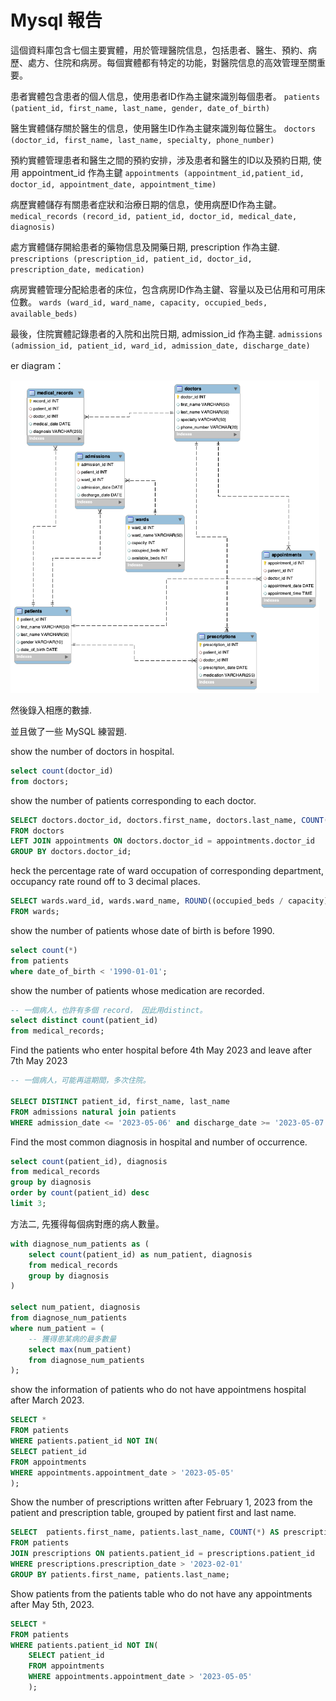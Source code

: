 # Mysql 報告

這個資料庫包含七個主要實體，用於管理醫院信息，包括患者、醫生、預約、病歷、處方、住院和病房。每個實體都有特定的功能，對醫院信息的高效管理至關重要。

患者實體包含患者的個人信息，使用患者ID作為主鍵來識別每個患者。
`
patients (patient_id, first_name, last_name, gender, date_of_birth)
`

醫生實體儲存關於醫生的信息，使用醫生ID作為主鍵來識別每位醫生。
`
doctors (doctor_id, first_name, last_name, specialty, phone_number)
`

預約實體管理患者和醫生之間的預約安排，涉及患者和醫生的ID以及預約日期, 使用 appointment_id 作為主鍵
`
appointments (appointment_id,patient_id, doctor_id, appointment_date, appointment_time)
`

病歷實體儲存有關患者症狀和治療日期的信息，使用病歷ID作為主鍵。
`
medical_records (record_id, patient_id, doctor_id, medical_date, diagnosis)
`

處方實體儲存開給患者的藥物信息及開藥日期, prescription 作為主鍵.
`
prescriptions (prescription_id, patient_id, doctor_id, prescription_date, medication)
`

病房實體管理分配給患者的床位，包含病房ID作為主鍵、容量以及已佔用和可用床位數。
`
wards (ward_id, ward_name, capacity, occupied_beds, available_beds)
`

最後，住院實體記錄患者的入院和出院日期, admission_id 作為主鍵.
`
admissions (admission_id, patient_id, ward_id, admission_date, discharge_date)
`

er diagram：

<img src="images/CISC3000.png" alt="圖片描述"  height="500">



然後錄入相應的數據.


並且做了一些 MySQL 練習題.

show the number of doctors in hospital.
``` sql
select count(doctor_id)
from doctors;
```


show the number of patients corresponding to each doctor.

``` sql
SELECT doctors.doctor_id, doctors.first_name, doctors.last_name, COUNT(patient_id)
FROM doctors
LEFT JOIN appointments ON doctors.doctor_id = appointments.doctor_id
GROUP BY doctors.doctor_id;
```

heck the percentage rate of ward occupation of corresponding department, occupancy rate round off to 3 decimal places.
``` sql
SELECT wards.ward_id, wards.ward_name, ROUND((occupied_beds / capacity) * 100, 3) AS occupancy_rate
FROM wards;
```

show the number of patients whose date of birth is before 1990.
``` sql
select count(*)
from patients
where date_of_birth < '1990-01-01';
```

show the number of patients whose medication are recorded.
``` sql
-- 一個病人，也許有多個 record， 因此用distinct。
select distinct count(patient_id) 
from medical_records;
```

Find the patients who enter hospital before 4th May 2023 and leave after 7th May 2023
``` sql
-- 一個病人，可能再這期間，多次住院。

SELECT DISTINCT patient_id, first_name, last_name
FROM admissions natural join patients
WHERE admission_date <= '2023-05-06' and discharge_date >= '2023-05-07';
```

Find the most common diagnosis in hospital and number of occurrence. 
``` sql
select count(patient_id), diagnosis
from medical_records
group by diagnosis
order by count(patient_id) desc
limit 3;
```

方法二, 先獲得每個病對應的病人數量。
``` sql
with diagnose_num_patients as (
    select count(patient_id) as num_patient, diagnosis
    from medical_records
    group by diagnosis
)

select num_patient, diagnosis
from diagnose_num_patients
where num_patient = (
    -- 獲得患某病的最多數量
    select max(num_patient)
    from diagnose_num_patients
);
```

show the information of patients who do not have appointmens hospital after March 2023.
``` sql
SELECT *
FROM patients
WHERE patients.patient_id NOT IN(
SELECT patient_id
FROM appointments
WHERE appointments.appointment_date > '2023-05-05'
);
```

Show the number of prescriptions written after February 1, 2023 from the patient and prescription table, grouped by patient first and last name.
``` sql
SELECT  patients.first_name, patients.last_name, COUNT(*) AS prescription_count
FROM patients
JOIN prescriptions ON patients.patient_id = prescriptions.patient_id
WHERE prescriptions.prescription_date > '2023-02-01'
GROUP BY patients.first_name, patients.last_name;
```

Show patients from the patients table who do not have any appointments after May 5th, 2023.
``` sql
SELECT *
FROM patients
WHERE patients.patient_id NOT IN(
    SELECT patient_id
    FROM appointments
    WHERE appointments.appointment_date > '2023-05-05'
    );
```



